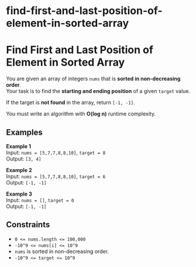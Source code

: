 # find-first-and-last-position-of-element-in-sorted-array

# Find First and Last Position of Element in Sorted Array

You are given an array of integers `nums` that is **sorted in non-decreasing order**.  
Your task is to find the **starting and ending position** of a given `target` value.

If the target is **not found** in the array, return `[-1, -1]`.

You must write an algorithm with **O(log n)** runtime complexity.

## Examples

**Example 1**  
Input: `nums = [5,7,7,8,8,10]`, `target = 8`  
Output: `[3, 4]`

**Example 2**  
Input: `nums = [5,7,7,8,8,10]`, `target = 6`  
Output: `[-1, -1]`

**Example 3**  
Input: `nums = []`, `target = 0`  
Output: `[-1, -1]`

## Constraints

- `0 <= nums.length <= 100,000`
- `-10^9 <= nums[i] <= 10^9`
- `nums` is sorted in non-decreasing order.
- `-10^9 <= target <= 10^9`

